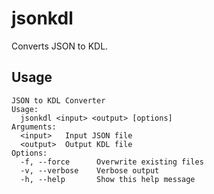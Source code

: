 # jsonkdl

Converts JSON to KDL.

## Usage

```
JSON to KDL Converter
Usage:
  jsonkdl <input> <output> [options]
Arguments:
  <input>   Input JSON file
  <output>  Output KDL file
Options:
  -f, --force      Overwrite existing files
  -v, --verbose    Verbose output
  -h, --help       Show this help message
```

